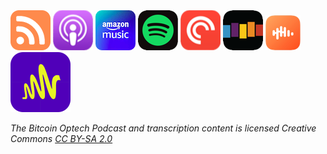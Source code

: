  <div id="podcast-links">
    <a href="https://anchor.fm/s/d9918154/podcast/rss" title="Subscribe using RSS"><img src="/img/podcast/rss.png" alt="RSS icon" /></a>
    <a href="https://podcasts.apple.com/us/podcast/bitcoin-optech-podcast/id1674626983" title="Subscribe using Apple Podcasts"><img src="/img/podcast/apple_podcasts.png" alt="Apple Podcasts icon" /></a>
    <!-- waiting for approval <a href="/" title="Subscribe using Google Podcasts"><img src="/img/podcast/google_podcasts.png" alt="Google Podcasts icon" /></a>-->
    <a href="https://music.amazon.com/podcasts/d7540633-146f-4733-b716-4b38bafa8020/bitcoin-optech-podcast" title="Subscribe using Amazon Music"><img src="/img/podcast/amazon.png" alt="Amazon Music icon" /></a>
    <a href="https://open.spotify.com/show/5UnB50h4O1jKaq5AyfN9Qo" title="Subscribe using Spotify"><img src="/img/podcast/spotify.png" alt="Spotify icon" /></a>
    <a href="https://pca.st/tb9hbxoa" title="Subscribe using Pocket Casts"><img src="/img/podcast/pocket_casts.png" alt="Pocket Casts icon" /></a>
    <a href="https://www.stitcher.com/show/1059448" title="Subscribe using Stitcher"><img src="/img/podcast/stitcher.png" alt="Stitcher icon" /></a>
    <a href="https://castbox.fm/channel/id5330863" title="Subscribe using Castbox"><img src="/img/podcast/castbox.png" alt="Castbox icon" /></a>
    <a href="https://anchor.fm/bitcoin-optech/" title="Listen on Anchor.fm"><img src="/img/podcast/anchor.png" alt="Anchor.fm icon" /></a>
</div>
<p><em>The Bitcoin Optech Podcast and transcription content is licensed Creative Commons <a href="https://creativecommons.org/licenses/by-sa/2.0/legalcode" target="_blank">CC BY-SA 2.0</a></em></p>
